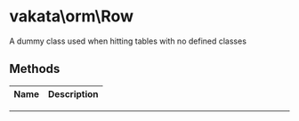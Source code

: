 # vakata\orm\Row
A dummy class used when hitting tables with no defined classes

## Methods

| Name | Description |
|------|-------------|

---



